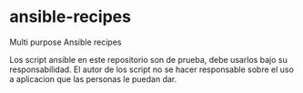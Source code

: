 # ansible-recipes
Multi purpose Ansible recipes

Los script ansible en este repositorio son de prueba, debe usarlos bajo su responsabilidad. El autor de los script no se hacer responsable sobre el uso a aplicacion que las personas le puedan dar.


